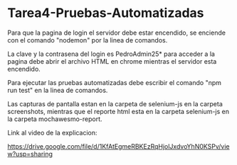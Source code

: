 # Tarea4-Pruebas-Automatizadas

Para que la pagina de login el servidor debe estar encendido, se enciende con el comando "nodemon" por la linea de comandos.

La clave y la contrasena del login es PedroAdmin25* para acceder a la pagina debe abrir el archivo HTML en chrome mientras 
el servidor esta encendido.

Para ejecutar las pruebas automatizadas debe escribir el comando "npm run test" en la linea de comandos.

Las capturas de pantalla estan en la carpeta de selenium-js en la carpeta screenshots, mientras que el reporte html esta en la carpeta selenium-js en la carpeta mochawesmo-report.


Link al video de la explicacion:

https://drive.google.com/file/d/1KfAtEgmeRBKEzRqHjolJxdvoYhN0KSPv/view?usp=sharing

